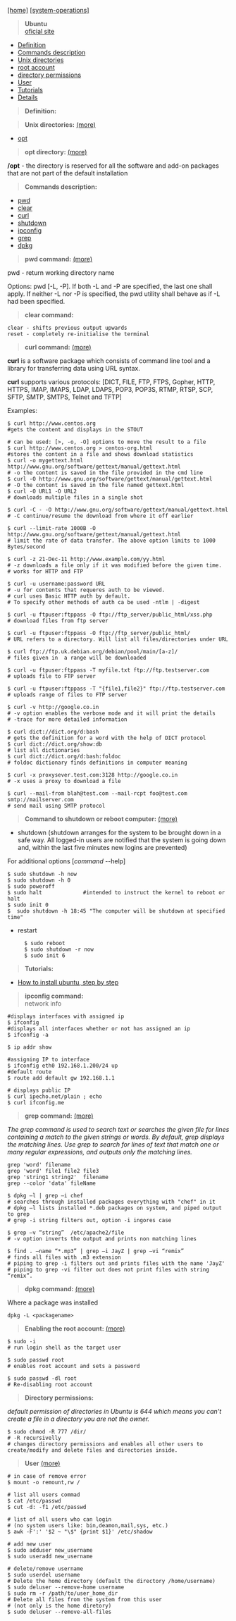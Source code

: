 [[home]](../../../../home.html) 
[[system-operations]]()
> **Ubuntu**  
[oficial site](http://www.ubuntu.com/)<br/>

 

- [Definition](#definition)
- [Commands description](#commands)
- [Unix directories](#directories)
- [root account](#root_account)
- [directory permissions](#dir_perm)
- [User](#user)
- [Tutorials](#tutorials)
- [Details](#details)


<a name="definition"></a>
> **Definition:** <br/>

<a name="directories"></a>
> **Unix directories:** [(more)](http://tldp.org/LDP/Linux-Filesystem-Hierarchy/html/)

- [opt](#opt)

<a name="opt"></a>
> **opt directory:** [(more)](http://tldp.org/LDP/Linux-Filesystem-Hierarchy/html/opt.html)

**/opt** - the directory is reserved for all the software and add-on packages that are not part of the default installation


<a name="commands"></a>
> **Commands description:**

- [pwd](#cmd_pwd)
- [clear](#cmd_clear)
- [curl](#cmd_curl)
- [shutdown](#cmd_shutdown)
- [ipconfig](#cmd_ipconfig)
- [grep](#cmd_grep)
- [dpkg](#cmd_dpkg)


<a name="cmd_pwd"></a>
> **pwd command:** [(more)](http://manpages.ubuntu.com/manpages/precise/man1/pwd.1posix.html)

pwd - return working directory name

Options: pwd [-L, -P]. If  both -L and -P are specified, the last one shall apply.  If neither -L nor -P is specified, the pwd utility shall behave as if -L had  been specified.

<a name="cmd_clear"></a>
> **clear command:** <br/>

	clear - shifts previous output upwards
	reset - completely re-initialise the terminal

<a name="cmd_curl"></a>
> **curl command:** [(more)](http://www.thegeekstuff.com/2012/04/curl-examples/) <br/>

**curl** is a software package which consists of command line tool and a library for transferring data using URL syntax.

**curl**  supports various protocols: 
[DICT, FILE, FTP, FTPS, Gopher, HTTP, HTTPS, IMAP, IMAPS, LDAP, LDAPS, POP3, POP3S, RTMP, RTSP, SCP, SFTP, SMTP, SMTPS, Telnet and TFTP]

Examples:

    $ curl http://www.centos.org	
	#gets the content and displays in the STOUT
	
	# can be used: [>, -o, -O] options to move the result to a file 
	$ curl http://www.centos.org > centos-org.html	
	#stores the content in a file and shows download statistics
	$ curl -o mygettext.html http://www.gnu.org/software/gettext/manual/gettext.html
	# -o the content is saved in the file provided in the cmd line
	$ curl -O http://www.gnu.org/software/gettext/manual/gettext.html
	# -O the content is saved in the file named gettext.html
	$ curl -O URL1 -O URL2
	# downloads multiple files in a single shot

	$ curl -C - -O http://www.gnu.org/software/gettext/manual/gettext.html
	# -C continue/resume the download from where it off earlier

	$ curl --limit-rate 1000B -O http://www.gnu.org/software/gettext/manual/gettext.html
	# limit the rate of data transfer. The above option limits to 1000 Bytes/second

	$ curl -z 21-Dec-11 http://www.example.com/yy.html
	# -z downloads a file only if it was modified before the given time.
	# works for HTTP and FTP

	$ curl -u username:password URL
	# -u for contents that requeres auth to be viewed.
	# curl uses Basic HTTP auth by default. 
	# To specify other methods of auth ca be used -ntlm | -digest

	$ curl -u ftpuser:ftppass -O ftp://ftp_server/public_html/xss.php
	# download files from ftp server 

	$ curl -u ftpuser:ftppass -O ftp://ftp_server/public_html/
	# URL refers to a directory. Will list all files/directories under URL

	$ curl ftp://ftp.uk.debian.org/debian/pool/main/[a-z]/
	# files given in  a range will be downloaded

	$ curl -u ftpuser:ftppass -T myfile.txt ftp://ftp.testserver.com
	# uploads file to FTP server

	$ curl -u ftpuser:ftppass -T "{file1,file2}" ftp://ftp.testserver.com	
	# uploads range of files to FTP server 

	$ curl -v http://google.co.in
	# -v option enables the verbose mode and it will print the details
	# -trace for more detailed information

	$ curl dict://dict.org/d:bash
	# gets the definition for a word with the help of DICT protocol
	$ curl dict://dict.org/show:db
	# list all dictionaries
	$ curl dict://dict.org/d:bash:foldoc
	# foldoc dictionary finds definitions in computer meaning

	$ curl -x proxysever.test.com:3128 http://google.co.in
	# -x uses a proxy to download a file

	$ curl --mail-from blah@test.com --mail-rcpt foo@test.com smtp://mailserver.com
	# send mail using SMTP protocol

	 

<a name="cmd_shutdown"></a>
> **Command to shutdown or reboot computer:** [(more)](http://www.cyberciti.biz/faq/shutdown-ubuntu-linux-computer/) 

- shutdown (shutdown arranges for the system to be brought down in a safe way. All logged-in users are notified that the system is going down and, within the last five minutes new logins are prevented)

For additional options [*command* --help] 

	$ sudo shutdown -h now
	$ sudo shutdown -h 0
    $ sudo poweroff
	$ sudo halt				#intended to instruct the kernel to reboot or halt
	$ sudo init 0
	$  sudo shutdown -h 18:45 "The computer will be shutdown at specified time"

- restart

	    $ sudo reboot
		$ sudo shutdown -r now
		$ sudo init 6

<a name="tutorials"></a>
> **Tutorials:**

- [How to install ubuntu, step by step](http://ubuntuserverguide.com/2014/04/how-to-install-ubuntu-server-14-04-trusty-tahr.html)

<a name="cmd_ipconfig"></a>
> **ipconfig command:**<br/>
> network info

	#displays interfaces with assigned ip
	$ ifconfig 		
	#displays all interfaces whether or not has assigned an ip
	$ ifconfig -a		
	
	$ ip addr show
	
	#assigning IP to interface
	$ ifconfig eth0 192.168.1.200/24 up 	
	#default route	
	$ route add default gw 192.168.1.1 		
		
	# displays public IP
	$ curl ipecho.net/plain ; echo			
	$ curl ifconfig.me

<a name="cmd_grep"></a>
> **grep command:** [(more)](http://www.tecmint.com/12-practical-examples-of-linux-grep-command/)

*The grep command is used to search text or searches the given file for lines containing a match to the given strings or words. By default, grep displays the matching lines. Use grep to search for lines of text that match one or many regular expressions, and outputs only the matching lines.*
 
	grep 'word' filename
	grep 'word' file1 file2 file3
	grep 'string1 string2'  filename
	grep --color 'data' fileName

	$ dpkg –l | grep –i chef		
	# searches through installed packages everything with "chef" in it
	# dpkg –l lists installed *.deb packages on system, and piped output to grep
	# grep -i string filters out, option -i ingores case

	$ grep –v “string”  /etc/apache2/file
	# -v option inverts the output and prints non matching lines   
 
  	$ find . –name “*.mp3” | grep –i JayZ | grep –vi “remix”
	# finds all files with .m3 extension
	# piping to grep -i filters out and prints files with the name 'JayZ'
	# piping to grep -vi filter out does not print files with string “remix”. 

<a name="cmd_dpkg"></a>
> **dpkg command:** [(more)](http://www.howtogeek.com/howto/ubuntu/see-where-a-package-is-installed-on-ubuntu/)

Where a package was installed

    dpkg -L <packagename>


<a name="root_account"></a>
> **Enabling the root account:** [(more)](https://help.ubuntu.com/community/RootSudo)

    $ sudo -i		
	# run login shell as the target user
	
	$ sudo passwd root
	# enables root account and sets a password

	$ sudo passwd -dl root
	# Re-disabling root account

<a name="dir_perm"></a>
> **Directory permissions:**

*default permission of directories in Ubuntu is 644 which means you can't create a file in a directory you are not the owner.*

    $ sudo chmod -R 777 /dir/
	# -R recursivelly
	# changes directory permissions and enables all other users to create/modify and delete files and directories inside.

<a name="user"></a>
> **User** [(more)](https://www.digitalocean.com/community/tutorials/how-to-add-and-delete-users-on-an-ubuntu-14-04-vps)
	
	# in case of remove error
	$ mount -o remount,rw /

	# list all users commad
	$ cat /etc/passwd
    $ cut -d: -f1 /etc/passwd

	# list of all users who can login 
	# (no system users like: bin,deamon,mail,sys, etc.)	
	$ awk -F':' '$2 ~ "\$" {print $1}' /etc/shadow
	
	# add new user
	$ sudo adduser new_username
	$ sudo useradd new_username
	
	# delete/remove username
	$ sudo userdel username
	# Delete the home directory (default the directory /home/username)
	$ sudo deluser --remove-home username
	$ sudo rm -r /path/to/user_home_dir
	# Delete all files from the system from this user 
	# (not only is the home diretory)
	$ sudo deluser --remove-all-files


